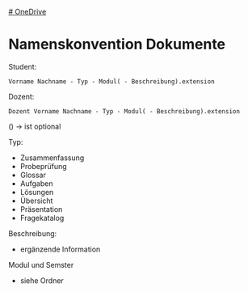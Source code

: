 [# OneDrive](https://onedrive.live.com/redir?resid=C4CED53321DAFA52!461399&authkey=!ADOLGqQTWWtLW4g&ithint=folder%2ctxt)

# Namenskonvention Dokumente

Student:

	Vorname Nachname - Typ - Modul( - Beschreibung).extension

Dozent:

	Dozent Vorname Nachname - Typ - Modul( - Beschreibung).extension

() -> ist optional

Typ:
* Zusammenfassung
* Probeprüfung
* Glossar
* Aufgaben
* Lösungen
* Übersicht
* Präsentation
* Fragekatalog

Beschreibung:
* ergänzende Information

Modul und Semster
* siehe Ordner

